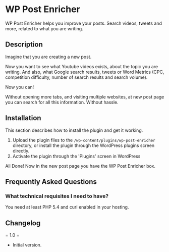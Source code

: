 # WP Post Enricher

WP Post Enricher helps you improve your posts. Search videos, tweets and more, related to what you are writing.

## Description

Imagine that you are creating a new post.

Now you want to see what Youtube videos exists, about the topic you are writing. And also, what Google search results, tweets or Word Metrics (CPC, competition difficulty, number of search results and search volume).

Now you can!

Without opening more tabs, and visiting multiple websites, at new post page you can search for all this information. Without hassle.

## Installation

This section describes how to install the plugin and get it working.

1. Upload the plugin files to the `/wp-content/plugins/wp-post-enricher` directory, or install the plugin through the WordPress plugins screen directly.
2. Activate the plugin through the 'Plugins' screen in WordPress

All Done! Now in the new post page you have the WP Post Enricher box.

## Frequently Asked Questions

### What technical requisites I need to have?

You need at least PHP 5.4 and curl enabled in your hosting.

## Changelog

= 1.0 =
* Initial version.